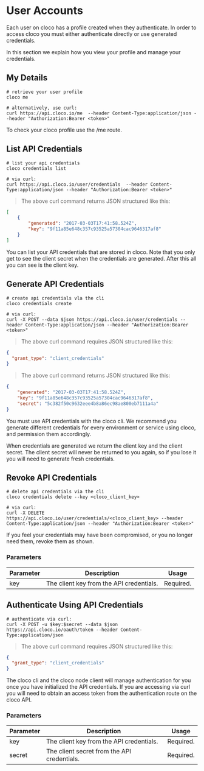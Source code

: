# User Accounts

Each user on cloco has a profile created when they authenticate.  In order to access cloco you must either authenticate directly or use generated credentials.

In this section we explain how you view your profile and manage your credentials.

## My Details

```shell
# retrieve your user profile
cloco me

# alternatively, use curl:
curl https://api.cloco.io/me  --header Content-Type:application/json --header "Authorization:Bearer <token>"
```

To check your cloco profile use the /me route.

## List API Credentials

```shell
# list your api credentials
cloco credentials list

# via curl:
curl https://api.cloco.io/user/credentials  --header Content-Type:application/json --header "Authorization:Bearer <token>"
```

> The above curl command returns JSON structured like this:

```json
[
    {
        "generated": "2017-03-03T17:41:58.524Z",
        "key": "9f11a85e648c357c93525a57304cac9646317af8"
    }
]
```

You can list your API credentials that are stored in cloco.  Note that you only get to see the client secret when the credentials are generated.  After this all you can see is the client key.

## Generate API Credentials

```shell
# create api credentials vla the cli
cloco credentials create

# via curl:
curl -X POST --data $json https://api.cloco.io/user/credentials --header Content-Type:application/json --header "Authorization:Bearer <token>"
```

> The above curl command requires JSON structured like this:

```json
{
  "grant_type": "client_credentials"
}
```

> The above curl command returns JSON structured like this:

```json
{
    "generated": "2017-03-03T17:41:58.524Z",
    "key": "9f11a85e648c357c93525a57304cac9646317af8",
    "secret": "5c382f50c9632eee4b8a86ec98ae800eb7111a4a"
}
```

You must use API credentials with the cloco cli.  We recommend you generate different credentials for every environment or service using cloco, and permission them accordingly.  

When credentials are generated we return the client key and the client secret.  The client secret will never be returned to you again, so if you lose it you will need to generate fresh credentials.

## Revoke API Credentials

```shell
# delete api credentials via the cli
cloco credentials delete --key <cloco_client_key>

# via curl:
curl -X DELETE https://api.cloco.io/user/credentials/<cloco_client_key> --header Content-Type:application/json --header "Authorization:Bearer <token>"
```

If you feel your credentials may have been compromised, or you no longer need them, revoke them as shown.

### Parameters

Parameter | Description | Usage
--------- | ----------- | -----
key | The client key from the API credentials. | Required.

## Authenticate Using API Credentials

```shell
# authenticate via curl:
curl -X POST -u $key:$secret --data $json https://api.cloco.io/oauth/token --header Content-Type:application/json
```

> The above curl command requires JSON structured like this:

```json
{
  "grant_type": "client_credentials"
}
```

The cloco cli and the cloco node client will manage authentication for you once you have initialized the API credentials.  If you are accessing via curl you will need to obtain an access token from the authentication route on the cloco API.

### Parameters

Parameter | Description | Usage
--------- | ----------- | -----
key | The client key from the API credentials. | Required.
secret | The client secret from the API credentials. | Required.
